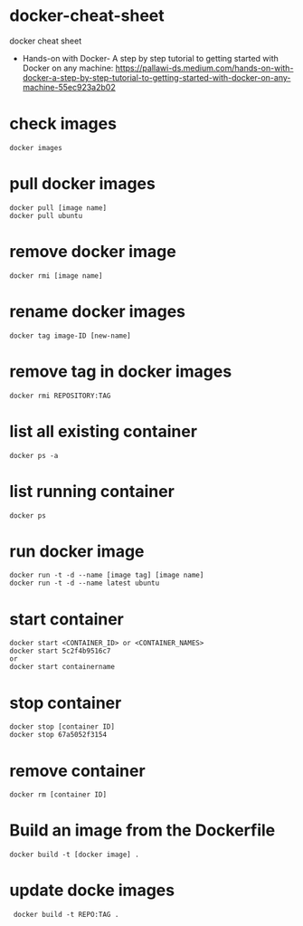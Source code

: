 # docker-cheat-sheet
docker cheat sheet


- Hands-on with Docker- A step by step tutorial to getting started with Docker on any machine: https://pallawi-ds.medium.com/hands-on-with-docker-a-step-by-step-tutorial-to-getting-started-with-docker-on-any-machine-55ec923a2b02


# check images
```
docker images
```

# pull docker images
```
docker pull [image name]
docker pull ubuntu
```

# remove docker image
```
docker rmi [image name]
```

# rename docker images
```
docker tag image-ID [new-name]
```

# remove tag in docker images
```
docker rmi REPOSITORY:TAG
```

# list all existing container
```
docker ps -a
```

# list running container
```
docker ps
```

# run docker image
```
docker run -t -d --name [image tag] [image name]
docker run -t -d --name latest ubuntu
```

# start container
```
docker start <CONTAINER_ID> or <CONTAINER_NAMES>
docker start 5c2f4b9516c7
or 
docker start containername
```

# stop container
```
docker stop [container ID]
docker stop 67a5052f3154
```

# remove container
```
docker rm [container ID]
```

# Build an image from the Dockerfile
```
docker build -t [docker image] .
```

# update docke images
```
 docker build -t REPO:TAG .
```
